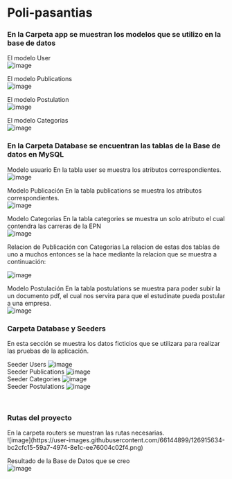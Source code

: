 # Poli-pasantias

<h3>En la Carpeta app se muestran los modelos que se utilizo en la base de datos </h3>

El modelo User
</br>
![image](https://user-images.githubusercontent.com/66144899/126915225-23f2248d-584e-4fd7-b45c-fa36c8914f72.png)

El modelo Publications
</br>
![image](https://user-images.githubusercontent.com/66144899/126915238-5700d934-c3a3-4f96-a68d-bc0d5cb13800.png)

El modelo Postulation
</br>
![image](https://user-images.githubusercontent.com/66144899/126915247-fd589f7f-06fc-46cc-be85-763edab35828.png)

El modelo Categorias
</br>
![image](https://user-images.githubusercontent.com/66144899/126915254-24b2fd57-e072-4e9c-b961-ac60fe5816b5.png)


<h3>En la Carpeta Database se encuentran las tablas de la Base de datos en MySQL </h3>

Modelo usuario
En la tabla user se muestra los atributos correspondientes.
</br>
![image](https://user-images.githubusercontent.com/66144899/126915045-8e86f1e9-6f07-430b-8e3b-9da6c6b1fe0e.png)

Modelo Publicación
En la tabla publications se muestra los atributos correspondientes.
</br>
![image](https://user-images.githubusercontent.com/66144899/126915086-62a12e7b-d1dc-4f59-8331-9648a4bb9f48.png)

Modelo Categorias
En la tabla categories se muestra un solo atributo el cual contendra las carreras de la EPN
</br>
![image](https://user-images.githubusercontent.com/66144899/126915131-ae4c01c4-c5d8-4fc3-8e22-d4f118ea3f07.png)

Relacion de Publicación con Categorias
La relacion de estas dos tablas de uno a muchos entonces se la hace mediante la relacion que se muestra a continuación:

![image](https://user-images.githubusercontent.com/66144899/126915164-3785cc51-7db2-4c74-baa6-427f7cf2768c.png)

Modelo Postulación
En la tabla postulations se muestra para poder subir la un documento pdf, el cual nos servira para que el estudinate pueda postular a una empresa.
</br>
![image](https://user-images.githubusercontent.com/66144899/126915199-ba2d6fba-a37c-450e-abb6-70111ed33c65.png)

<h3>Carpeta Database y Seeders</h3>

En esta sección se muestra los datos ficticios que se utilizara para realizar las pruebas de la aplicación.

Seeder Users
![image](https://user-images.githubusercontent.com/66144899/126915367-0f3980ed-579f-4305-8ba0-4c4c4c4e1845.png)
</br>
Seeder Publications
![image](https://user-images.githubusercontent.com/66144899/126915399-f39f3dda-cbb5-4691-a56c-d80f6008f74a.png)
</br>
Seeder Categories
![image](https://user-images.githubusercontent.com/66144899/126915415-4d4f103a-352e-4dae-b82c-c58b5c4d9522.png)
</br>
Seeder Postulations
![image](https://user-images.githubusercontent.com/66144899/126915433-103e7efe-6116-4cf9-b2ec-01ebe7cb4c5d.png)

</br>
<h3> Rutas del proyecto </h3>
En la carpeta routers se muestran las rutas necesarias.
</br>
![image](https://user-images.githubusercontent.com/66144899/126915634-bc2cfc15-59a7-4974-8e1c-ee76004c02f4.png)


Resultado de la Base de Datos que se creo
</br>
![image](https://user-images.githubusercontent.com/66144899/126915578-a0e4c7f7-7dac-48cb-9da3-8ae16197b39b.png)





